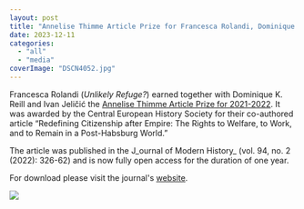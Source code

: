 ```yaml
---
layout: post
title: "Annelise Thimme Article Prize for Francesca Rolandi, Dominique K. Reill and Ivan Jeličić"
date: 2023-12-11
categories: 
  - "all"
  - "media"
coverImage: "DSCN4052.jpg"
---
```


Francesca Rolandi (_Unlikely Refuge?_) earned together with Dominique K. Reill and Ivan Jeličić the [Annelise Thimme Article Prize for 2021-2022](https://www.centraleuropeanhistory.org/?page_id=314). It was awarded by the Central European History Society for their co-authored article “Redefining Citizenship after Empire: The Rights to Welfare, to Work, and to Remain in a Post-Habsburg World.”

The article was published in the J_ournal of Modern History_ (vol. 94, no. 2 (2022): 326-62) and is now fully open access for the duration of one year.

For download please visit the journal's [website](https://www.journals.uchicago.edu/doi/epdf/10.1086/719447).

![](../../../../assets/images/DSCN4052-1024x862.jpg)
